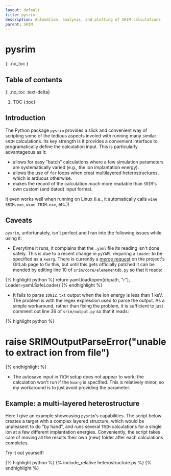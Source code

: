 ```yaml
---
layout: default
title: pysrim
description: Automation, analysis, and plotting of SRIM calculations
parent: SRIM
---
```


# pysrim
{: .no_toc }

## Table of contents
{: .no_toc .text-delta}

1. TOC
{:toc}

## Introduction

The Python package `pysrim` provides a slick and convenient way of scripting
some of the tedious aspects involed with running many similar `SRIM`
calculations. Its key strength is it provides a convenient interface to 
programatically define the calculation input. This is particularly
advantageous as it:

- allows for easy "batch" calculations where a few simulation parameters are
  systematically varied (e.g., the ion implantation energy).
- allows the use of `for` loops when creat multilayered heterostructures, which
  is arduous otherwise.
- makes the record of the calculation <i>much</i> more readable than `SRIM`'s
  own custom (and dated) input format.

It even works well when running on Linux
(i.e., it automatically calls `wine SRIM.exe`, `wine TRIM.exe`, etc.)!


## Caveats

`pysrim`, unfortunately, isn't perfect and I ran into the following issues while
using it:

- Everytime it runs, it complains that the `.yaml` file its reading isn't done
  safely. This is due to a recent change in `pyYAML` requiring a `Loader` to be
  specified as a `kwarg`. There is currently a
  [merge request](https://gitlab.com/costrouc/pysrim/-/merge_requests/4) on the
  project's GitLab page to fix this, but until this gets officially patched it
  can be mended by editing line 10 of `srim/core/elemementdb.py` so that it
  reads:

{% highlight python %}
return yaml.load(open(dbpath, "r"), Loader=yaml.SafeLoader)
{% endhighlight %}

- It fails to parse `IONIZ.txt` output when the ion energy is less than 1 keV.
  The problem is with the regex expression used to parse the output. As a simple
  workaround, rather than fixing the problem, it is sufficient to just comment
  out line 36 of `srim/output.py` so that it reads:

{% highlight python %}
# raise SRIMOutputParseError("unable to extract ion from file")
{% endhighlight %}

- The autosave input in `TRIM` setup does not appear to work; the calculation
  won't run if the `kwarg` is specified. This is relatively minor, so my
  workaround is to just avoid providing the parameter.

## Example: a multi-layered heterostructure

Here I give an example showcasing `pysrim`'s capabilities.
The script below creates a target with a complex layered structure, which would
be unpleasent to do "by hand", and runs several `TRIM` calculations for a single
ion at a few different implantation energies. Conveniently, the script takes
care of moving all the results their own (new) folder after each calculations
completes.

Try it out yourself!

{% highlight python %}
{% include_relative heterostructure.py %}
{% endhighlight %}
